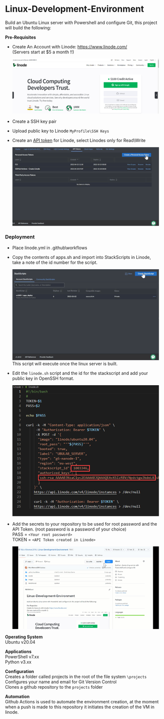 # Linux-Development-Environment
Build an Ubuntu Linux server with Powershell and configure Git, this project will build the following:   

**Pre-Requisites**   
* Create An Account with Linode:  https://www.linode.com/    
  (Servers start at $5 a month !!)   

  ![Linode $100 Free Sign Up](images/linode.jpg)
* Create a SSH key pair   
* Upload public key to Linode `MyProfile\SSH Keys`   
* Create an [API token](https://www.linode.com/docs/guides/api-key/) for Linode, select Linodes only for Read\Write   

  ![Creating An API Token](images/pat.GIF)   

### Deployment   

* Place linode.yml in .github\workflows   
* Copy the contents of apps.sh and import into StackScripts in Linode, take a note of the id number for the script.   

  ![Copy apps.sh to StackScript](images/stack.gif)   
  This script will execute once the linux server is built.   
* Edit the `linode.sh` script and the id for the stackscript and add your public key in OpenSSH format.     

  ![Edit bash script and add the id for the StackScript](images/stackscript.gif)   
* Add the secrets to your repository to be used for root password and the API Token. (root password is a password of your choice)   
  PASS = `<Your root password>`   
  TOKEN = `<API Token created in Linode>`   

  ![Edit bash script and add the id for the StackScript](images/secrets.gif)


**Operating System**   
Ubuntu v20.04   

**Applications**   
PowerShell v7.xx   
Python v3.xx   

**Configuration**   
Creates a folder called projects in the root of the file system `\projects`   
Configures your name and email for Git Version Control   
Clones a github repository to the `projects` folder   

**Automation**   
Github Actions is used to automate the environment creation, at the moment when a push is made to this repository it initiates the creation of the VM in linode.     